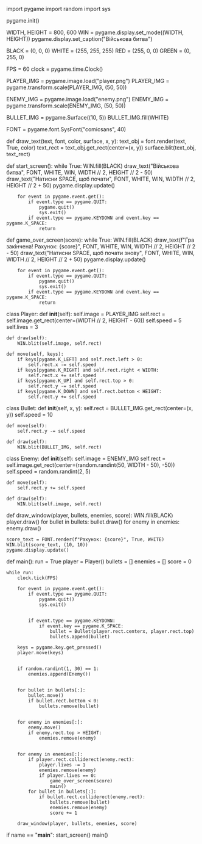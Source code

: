 import pygame
import random
import sys

pygame.init()


WIDTH, HEIGHT = 800, 600
WIN = pygame.display.set_mode((WIDTH, HEIGHT))
pygame.display.set_caption("Військова битва")


BLACK = (0, 0, 0)
WHITE = (255, 255, 255)
RED = (255, 0, 0)
GREEN = (0, 255, 0)


FPS = 60
clock = pygame.time.Clock()


PLAYER_IMG = pygame.image.load("player.png")
PLAYER_IMG = pygame.transform.scale(PLAYER_IMG, (50, 50))

ENEMY_IMG = pygame.image.load("enemy.png")
ENEMY_IMG = pygame.transform.scale(ENEMY_IMG, (50, 50))

BULLET_IMG = pygame.Surface((10, 5))
BULLET_IMG.fill(WHITE)


FONT = pygame.font.SysFont("comicsans", 40)

def draw_text(text, font, color, surface, x, y):
    text_obj = font.render(text, True, color)
    text_rect = text_obj.get_rect(center=(x, y))
    surface.blit(text_obj, text_rect)

def start_screen():
    while True:
        WIN.fill(BLACK)
        draw_text("Військова битва", FONT, WHITE, WIN, WIDTH // 2, HEIGHT // 2 - 50)
        draw_text("Натисни SPACE, щоб почати", FONT, WHITE, WIN, WIDTH // 2, HEIGHT // 2 + 50)
        pygame.display.update()

        for event in pygame.event.get():
            if event.type == pygame.QUIT:
                pygame.quit()
                sys.exit()
            if event.type == pygame.KEYDOWN and event.key == pygame.K_SPACE:
                return

def game_over_screen(score):
    while True:
        WIN.fill(BLACK)
        draw_text(f"Гра закінчена! Рахунок: {score}", FONT, WHITE, WIN, WIDTH // 2, HEIGHT // 2 - 50)
        draw_text("Натисни SPACE, щоб почати знову", FONT, WHITE, WIN, WIDTH // 2, HEIGHT // 2 + 50)
        pygame.display.update()

        for event in pygame.event.get():
            if event.type == pygame.QUIT:
                pygame.quit()
                sys.exit()
            if event.type == pygame.KEYDOWN and event.key == pygame.K_SPACE:
                return

class Player:
    def __init__(self):
        self.image = PLAYER_IMG
        self.rect = self.image.get_rect(center=(WIDTH // 2, HEIGHT - 60))
        self.speed = 5
        self.lives = 3

    def draw(self):
        WIN.blit(self.image, self.rect)

    def move(self, keys):
        if keys[pygame.K_LEFT] and self.rect.left > 0:
            self.rect.x -= self.speed
        if keys[pygame.K_RIGHT] and self.rect.right < WIDTH:
            self.rect.x += self.speed
        if keys[pygame.K_UP] and self.rect.top > 0:
            self.rect.y -= self.speed
        if keys[pygame.K_DOWN] and self.rect.bottom < HEIGHT:
            self.rect.y += self.speed

class Bullet:
    def __init__(self, x, y):
        self.rect = BULLET_IMG.get_rect(center=(x, y))
        self.speed = 10

    def move(self):
        self.rect.y -= self.speed

    def draw(self):
        WIN.blit(BULLET_IMG, self.rect)

class Enemy:
    def __init__(self):
        self.image = ENEMY_IMG
        self.rect = self.image.get_rect(center=(random.randint(50, WIDTH - 50), -50))
        self.speed = random.randint(2, 5)

    def move(self):
        self.rect.y += self.speed

    def draw(self):
        WIN.blit(self.image, self.rect)

def draw_window(player, bullets, enemies, score):
    WIN.fill(BLACK)
    player.draw()
    for bullet in bullets:
        bullet.draw()
    for enemy in enemies:
        enemy.draw()

    score_text = FONT.render(f"Рахунок: {score}", True, WHITE)
    WIN.blit(score_text, (10, 10))
    pygame.display.update()

def main():
    run = True
    player = Player()
    bullets = []
    enemies = []
    score = 0

    while run:
        clock.tick(FPS)

        for event in pygame.event.get():
            if event.type == pygame.QUIT:
                pygame.quit()
                sys.exit()

            
            if event.type == pygame.KEYDOWN:
                if event.key == pygame.K_SPACE:
                    bullet = Bullet(player.rect.centerx, player.rect.top)
                    bullets.append(bullet)

        keys = pygame.key.get_pressed()
        player.move(keys)

        
        if random.randint(1, 30) == 1:
            enemies.append(Enemy())

        
        for bullet in bullets[:]:
            bullet.move()
            if bullet.rect.bottom < 0:
                bullets.remove(bullet)

       
        for enemy in enemies[:]:
            enemy.move()
            if enemy.rect.top > HEIGHT:
                enemies.remove(enemy)

   
        for enemy in enemies[:]:
            if player.rect.colliderect(enemy.rect):
                player.lives -= 1
                enemies.remove(enemy)
                if player.lives == 0:
                    game_over_screen(score)
                    main()
            for bullet in bullets[:]:
                if bullet.rect.colliderect(enemy.rect):
                    bullets.remove(bullet)
                    enemies.remove(enemy)
                    score += 1

        draw_window(player, bullets, enemies, score)

if name == "__main__":
    start_screen()
    main()
